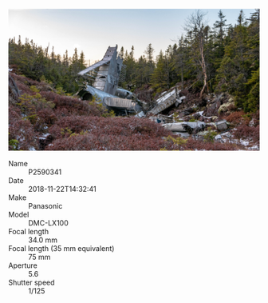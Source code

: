 [![P2590341](/photos/hd/P2590341.jpg)](/photos/full/P2590341.jpg?raw=true)

<dl>
  <dt>Name</dt>
  <dd>P2590341</dd>
  <dt>Date</dt>
  <dd>2018-11-22T14:32:41</dd>
  <dt>Make</dt>
  <dd>Panasonic</dd>
  <dt>Model</dt>
  <dd>DMC-LX100</dd>
  <dt>Focal length</dt>
  <dd>34.0 mm</dd>
  <dt>Focal length (35 mm equivalent)</dt>
  <dd>75 mm</dd>
  <dt>Aperture</dt>
  <dd>5.6</dd>
  <dt>Shutter speed</dt>
  <dd>1/125</dd>
</dl>
